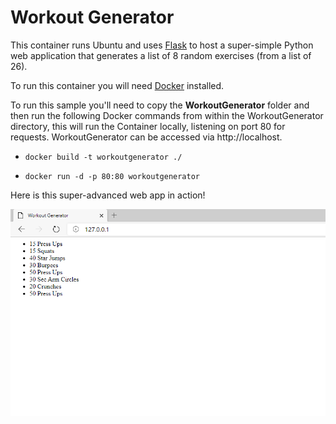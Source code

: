 # Workout Generator #

This container runs Ubuntu and uses [Flask](https://flask.palletsprojects.com/en/1.1.x/) to host a super-simple Python web application that generates a list of 8 random exercises (from a list of 26).

To run this container you will need [Docker](https://www.docker.com/) installed.

To run this sample you'll need to copy the **WorkoutGenerator** folder and then run the following Docker commands from within the WorkoutGenerator directory, this will run the Container locally, listening on port 80 for requests. WorkoutGenerator can be accessed via http://localhost.

- `docker build -t workoutgenerator ./`

- `docker run -d -p 80:80 workoutgenerator`

Here is this super-advanced web app in action!

![Workout Generator in Action!](https://raw.githubusercontent.com/brendankarl/Containers/master/WorkoutGenerator/WorkoutGenerator.png)